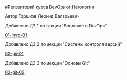 #Репозиторий курса DevOps от Нетологии

Автор Горшков Леонид Валерьевич

Добавлено ДЗ 1 по лекции "Введение в DevOps"

[01-intro-01](https://github.com/dzhangrLV/devops-netology/tree/main/01-Intro-01)

Добавлено ДЗ 2 по лекции "Системы контроля версий"

[02-git-01](https://github.com/dzhangrLV/devops-netology/tree/main/02-git-01)

Добавлено ДЗ 3 по лекции "Основы Git"

[02-git-02](https://github.com/dzhangrLV/devops-netology/tree/main/02-git-02)

